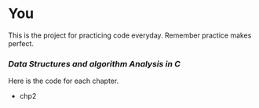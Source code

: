 # You
This is the project for practicing code everyday. Remember practice makes perfect.

### *Data Structures and algorithm Analysis in C*
Here is the code for each chapter.
- chp2